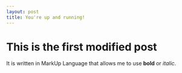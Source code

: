 ```yaml
---
layout: post
title: You're up and running!
---
```


# This is the first modified post

It is written in MarkUp Language that allows me to use **bold** or _italic_.